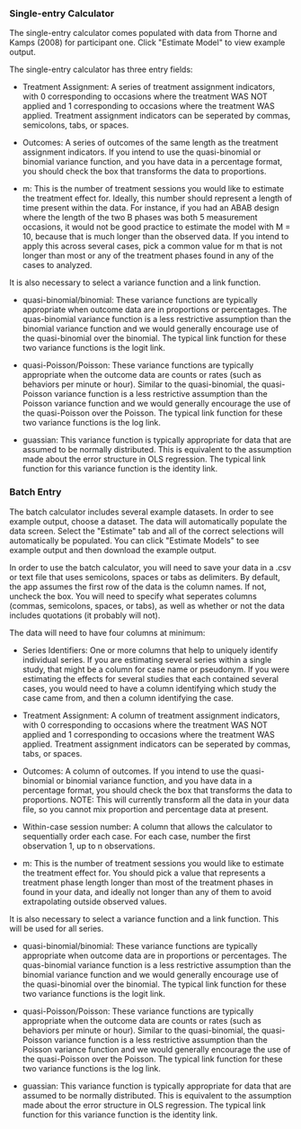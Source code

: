 ### Single-entry Calculator

The single-entry calculator comes populated with data from Thorne and Kamps (2008)
for participant one. Click "Estimate Model" to view example output. 

The single-entry calculator has three entry fields:

- Treatment Assignment: A series of treatment assignment indicators, with 0 
  corresponding to occasions where the treatment WAS NOT applied and 1 
  corresponding to occasions where the treatment WAS applied. Treatment 
  assignment indicators can be seperated by commas, semicolons, tabs, or spaces.

- Outcomes: A series of outcomes of the same length as the treatment assignment
  indicators. If you intend to use the quasi-binomial or binomial variance
  function, and you have data in a percentage format, you should check the box
  that transforms the data to proportions.
  
- m: This is the number of treatment sessions you would like to estimate the
  treatment effect for. Ideally, this number should represent a length of time
  present within the data. For instance, if you had an ABAB design where the
  length of the two B phases was both 5 measurement occasions, it would not be
  good practice to estimate the model with M = 10, because that is much longer
  than the observed data. If you intend to apply this across several cases, pick
  a common value for m that is not longer than most or any of the treatment
  phases found in any of the cases to analyzed.
  
It is also necessary to select a variance function and a link function.

- quasi-binomial/binomial: These variance functions are typically appropriate 
  when outcome data are in proportions or percentages. The quas-binomial 
  variance function is a less restrictive assumption than the binomial variance 
  function and we would generally encourage use of the quasi-binomial over the 
  binomial. The typical link function for these two variance functions is the 
  logit link.

- quasi-Poisson/Poisson: These variance functions are typically appropriate when
  the outcome data are counts or rates (such as behaviors per minute or hour).
  Similar to the quasi-binomial, the quasi-Poisson variance function is a less
  restrictive assumption than the Poisson variance function and we would
  generally encourage the use of the quasi-Poisson over the Poisson. The typical
  link function for these two variance functions is the log link.
  
- guassian: This variance function is typically appropriate for data that are
  assumed to be normally distributed. This is equivalent to the assumption
  made about the error structure in OLS regression. The typical link function
  for this variance function is the identity link.
  
### Batch Entry

The batch calculator includes several example datasets. In order to see example 
output, choose a dataset. The data will automatically populate the data screen. 
Select the "Estimate" tab and all of the correct selections will automatically 
be populated. You can click "Estimate Models" to see example output and then 
download the example output.

In order to use the batch calculator, you will need to save your data in a .csv
or text file that uses semicolons, spaces or tabs as delimiters. By default, the
app assumes the first row of the data is the column names. If not, uncheck the box.
You will need to specify what seperates columns (commas, semicolons, spaces, 
or tabs), as well as whether or not the data includes quotations (it probably
will not).

The data will need to have four columns at minimum:

- Series Identifiers: One or more columns that help to uniquely identify individual
  series. If you are estimating several series within a single study, that might be
  a column for case name or pseudonym. If you were estimating the effects for several
  studies that each contained several cases, you would need to have a column identifying
  which study the case came from, and then a column identifying the case.

- Treatment Assignment: A column of treatment assignment indicators, with 0 
  corresponding to occasions where the treatment WAS NOT applied and 1 
  corresponding to occasions where the treatment WAS applied. Treatment 
  assignment indicators can be seperated by commas, tabs, or spaces.
  
- Outcomes: A column of outcomes. If you intend to use the quasi-binomial or 
  binomial variance function, and you have data in a percentage format, you 
  should check the box that transforms the data to proportions. NOTE: This will
  currently transform all the data in your data file, so you cannot mix
  proportion and percentage data at present.
  
- Within-case session number: A column that allows the calculator
  to sequentially order each case. For each case, number the first observation 1,
  up to n observations.
  
- m: This is the number of treatment sessions you would like to estimate the
  treatment effect for. You should pick a value that represents a treatment
  phase length longer than most of the treatment phases in found in your data,
  and ideally not longer than any of them to avoid extrapolating outside observed
  values. 

It is also necessary to select a variance function and a link function. This will
be used for all series.

- quasi-binomial/binomial: These variance functions are typically appropriate 
  when outcome data are in proportions or percentages. The quas-binomial 
  variance function is a less restrictive assumption than the binomial variance 
  function and we would generally encourage use of the quasi-binomial over the 
  binomial. The typical link function for these two variance functions is the 
  logit link.

- quasi-Poisson/Poisson: These variance functions are typically appropriate when
  the outcome data are counts or rates (such as behaviors per minute or hour).
  Similar to the quasi-binomial, the quasi-Poisson variance function is a less
  restrictive assumption than the Poisson variance function and we would
  generally encourage the use of the quasi-Poisson over the Poisson. The typical
  link function for these two variance functions is the log link.
  
- guassian: This variance function is typically appropriate for data that are
  assumed to be normally distributed. This is equivalent to the assumption
  made about the error structure in OLS regression. The typical link function
  for this variance function is the identity link.
